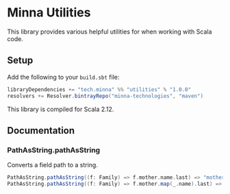 # Minna Utilities

This library provides various helpful utilities for when working with Scala code.

## Setup

Add the following to your `build.sbt` file:
```scala
libraryDependencies += "tech.minna" %% "utilities" % "1.0.0"
resolvers += Resolver.bintrayRepo("minna-technologies", "maven")
```

This library is compiled for Scala 2.12.

## Documentation

### PathAsString.pathAsString

Converts a field path to a string.

```scala
PathAsString.pathAsString((f: Family) => f.mother.name.last) => "mother.name.last"
PathAsString.pathAsString((f: Family) => f.mother.map(_.name).last) => "mother.name.last"
```
